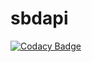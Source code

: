 # sbdapi
[![Codacy Badge](https://api.codacy.com/project/badge/Grade/6389fa20c7a345f5ab701c1f912ae383)](https://www.codacy.com/app/DmytriiGrishin/sbdapi?utm_source=github.com&amp;utm_medium=referral&amp;utm_content=DmytriiGrishin/sbdapi&amp;utm_campaign=Badge_Grade)

